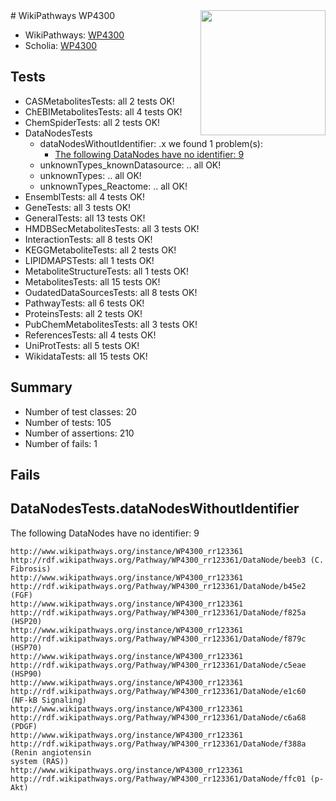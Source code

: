 <img style="float: right; width: 200px" src="https://upload.wikimedia.org/wikipedia/commons/thumb/8/83/Wplogo_with_text_500.png/640px-Wplogo_with_text_500.png" />
# WikiPathways WP4300

* WikiPathways: [WP4300](https://new.wikipathways.org/pathways/WP4300)
* Scholia: [WP4300](https://scholia.toolforge.org/wikipathways/WP4300)
## Tests
* CASMetabolitesTests: all 2 tests OK!
* ChEBIMetabolitesTests: all 4 tests OK!
* ChemSpiderTests: all 2 tests OK!
* DataNodesTests
    * dataNodesWithoutIdentifier: .x we found 1 problem(s):
        * [The following DataNodes have no identifier: 9](#d2d32fa8)
    * unknownTypes_knownDatasource: .. all OK!
    * unknownTypes: .. all OK!
    * unknownTypes_Reactome: .. all OK!
* EnsemblTests: all 4 tests OK!
* GeneTests: all 3 tests OK!
* GeneralTests: all 13 tests OK!
* HMDBSecMetabolitesTests: all 3 tests OK!
* InteractionTests: all 8 tests OK!
* KEGGMetaboliteTests: all 2 tests OK!
* LIPIDMAPSTests: all 1 tests OK!
* MetaboliteStructureTests: all 1 tests OK!
* MetabolitesTests: all 15 tests OK!
* OudatedDataSourcesTests: all 8 tests OK!
* PathwayTests: all 6 tests OK!
* ProteinsTests: all 2 tests OK!
* PubChemMetabolitesTests: all 3 tests OK!
* ReferencesTests: all 4 tests OK!
* UniProtTests: all 5 tests OK!
* WikidataTests: all 15 tests OK!


## Summary

* Number of test classes: 20
* Number of tests: 105
* Number of assertions: 210
* Number of fails: 1

## Fails

<a name="d2d32fa8" />

## DataNodesTests.dataNodesWithoutIdentifier

The following DataNodes have no identifier: 9
```
http://www.wikipathways.org/instance/WP4300_rr123361 http://rdf.wikipathways.org/Pathway/WP4300_rr123361/DataNode/beeb3 (C. Fibrosis)
http://www.wikipathways.org/instance/WP4300_rr123361 http://rdf.wikipathways.org/Pathway/WP4300_rr123361/DataNode/b45e2 (FGF)
http://www.wikipathways.org/instance/WP4300_rr123361 http://rdf.wikipathways.org/Pathway/WP4300_rr123361/DataNode/f825a (HSP20)
http://www.wikipathways.org/instance/WP4300_rr123361 http://rdf.wikipathways.org/Pathway/WP4300_rr123361/DataNode/f879c (HSP70)
http://www.wikipathways.org/instance/WP4300_rr123361 http://rdf.wikipathways.org/Pathway/WP4300_rr123361/DataNode/c5eae (HSP90)
http://www.wikipathways.org/instance/WP4300_rr123361 http://rdf.wikipathways.org/Pathway/WP4300_rr123361/DataNode/e1c60 (NF-kB Signaling)
http://www.wikipathways.org/instance/WP4300_rr123361 http://rdf.wikipathways.org/Pathway/WP4300_rr123361/DataNode/c6a68 (PDGF)
http://www.wikipathways.org/instance/WP4300_rr123361 http://rdf.wikipathways.org/Pathway/WP4300_rr123361/DataNode/f388a (Renin angiotensin
system (RAS))
http://www.wikipathways.org/instance/WP4300_rr123361 http://rdf.wikipathways.org/Pathway/WP4300_rr123361/DataNode/ffc01 (p-Akt)
```

